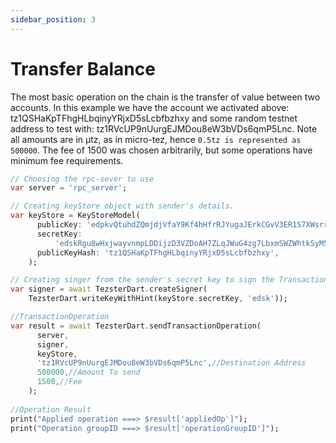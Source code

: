 ```yaml
---
sidebar_position: 3
---
```


# Transfer Balance

The most basic operation on the chain is the transfer of value between two accounts. In this example we have the account we activated above: tz1QSHaKpTFhgHLbqinyYRjxD5sLcbfbzhxy and some random testnet address to test with: tz1RVcUP9nUurgEJMDou8eW3bVDs6qmP5Lnc. Note all amounts are in µtz, as in micro-tez, hence `0.5tz is represented as 500000`. The fee of 1500 was chosen arbitrarily, but some operations have minimum fee requirements.

```dart
// Choosing the rpc-sever to use
var server = 'rpc_server';

// Creating keyStore object with sender's details.
var keyStore = KeyStoreModel(
      publicKey: 'edpkvQtuhdZQmjdjVfaY9Kf4hHfrRJYugaJErkCGvV3ER1S7XWsrrj',
      secretKey:
          'edskRgu8wHxjwayvnmpLDDijzD3VZDoAH7ZLqJWuG4zg7LbxmSWZWhtkSyM5Uby41rGfsBGk4iPKWHSDniFyCRv3j7YFCknyHH',
      publicKeyHash: 'tz1QSHaKpTFhgHLbqinyYRjxD5sLcbfbzhxy',
    );

// Creating singer from the sender's secret key to sign the TransactionOperation.
var signer = await TezsterDart.createSigner(
    TezsterDart.writeKeyWithHint(keyStore.secretKey, 'edsk'));

//TransactionOperation
var result = await TezsterDart.sendTransactionOperation(
      server,
      signer,
      keyStore,
      'tz1RVcUP9nUurgEJMDou8eW3bVDs6qmP5Lnc',//Destination Address
      500000,//Amount To send
      1500,//Fee
    );
    
//Operation Result
print("Applied operation ===> $result['appliedOp']");
print("Operation groupID ===> $result['operationGroupID']");
```